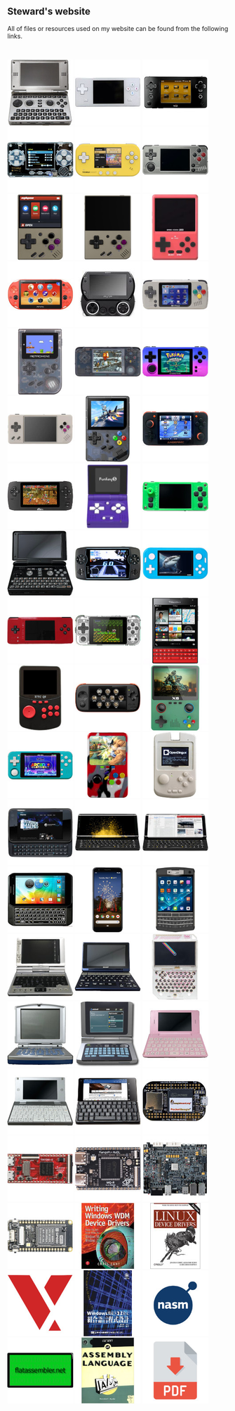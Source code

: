 ## Steward's website
All of files or resources used on my website can be found from the following links.  

&nbsp;

[![](img/photos/pandora.jpg)](https://github.com/steward-fu/website/releases/tag/pandora)
[![](img/photos/a320.jpg)](https://github.com/steward-fu/website/releases/tag/a320)
[![](img/photos/wiz.jpg)](https://github.com/steward-fu/website/releases/tag/wiz)
[![](img/photos/trimui.jpg)](https://github.com/steward-fu/website/releases/tag/trimui)
[![](img/photos/trimui-smart.jpg)](https://github.com/steward-fu/website/releases/tag/trimui-smart)
[![](img/photos/miyoo-a30.jpg)](https://github.com/steward-fu/website/releases/tag/miyoo-a30)
[![](img/photos/miyoo-mini.jpg)](https://github.com/steward-fu/website/releases/tag/miyoo-mini)
[![](img/photos/miyoo-mini-plus.jpg)](https://github.com/steward-fu/website/releases/tag/miyoo-mini-plus)
[![](img/photos/gkd-pixel.jpg)](https://github.com/steward-fu/website/releases/tag/gkd-pixel)
[![](img/photos/psv2000.jpg)](https://github.com/steward-fu/website/releases/tag/psv2000)
[![](img/photos/pspgo.jpg)](https://github.com/steward-fu/website/releases/tag/pspgo)
[![](img/photos/pocketgo.jpg)](https://github.com/steward-fu/website/releases/tag/pocketgo)
[![](img/photos/rs90.jpg)](https://github.com/steward-fu/website/releases/tag/rs90)
[![](img/photos/rs97.jpg)](https://github.com/steward-fu/website/releases/tag/rs97)
[![](img/photos/rg280m.jpg)](https://github.com/steward-fu/website/releases/tag/rg280m)
[![](img/photos/rg28xx.jpg)](https://github.com/steward-fu/website/releases/tag/rg28xx)
[![](img/photos/rg300.jpg)](https://github.com/steward-fu/website/releases/tag/rg99)
[![](img/photos/rg350.jpg)](https://github.com/steward-fu/website/releases/tag/rg350)
[![](img/photos/rzx50.jpg)](https://github.com/steward-fu/website/releases/tag/rzx50)
[![](img/photos/funkeys.jpg)](https://github.com/steward-fu/website/releases/tag/funkey-s)
[![](img/photos/gaviar.jpg)](https://github.com/steward-fu/website/releases/tag/gaviar)
[![](img/photos/pyra.jpg)](https://github.com/steward-fu/website/releases/tag/pyra)
[![](img/photos/x760p.jpg)](https://github.com/steward-fu/website/releases/tag/x760p)
[![](img/photos/x350.jpg)](https://github.com/steward-fu/website/releases/tag/x350)
[![](img/photos/cm3.jpg)](https://github.com/steward-fu/website/releases/tag/retro-cm3)
[![](img/photos/q90.jpg)](https://github.com/steward-fu/website/releases/tag/q90)
[![](img/photos/q30.jpg)](https://github.com/steward-fu/website/releases/tag/q30)
[![](img/photos/q8.jpg)](https://github.com/steward-fu/website/releases/tag/q8)
[![](img/photos/x3.jpg)](https://github.com/steward-fu/website/releases/tag/x3)
[![](img/photos/x6-1.jpg)](https://github.com/steward-fu/website/releases/tag/x6)
[![](img/photos/zpg-pro.jpg)](https://github.com/steward-fu/website/releases/tag/zpg-pro)
[![](img/photos/q2.jpg)](https://github.com/steward-fu/website/releases/tag/q2)
[![](img/photos/pmpv.jpg)](https://github.com/steward-fu/website/releases/tag/pmp-v)
[![](img/photos/n900.jpg)](https://github.com/steward-fu/website/releases/tag/n900)
[![](img/photos/pro1.jpg)](https://github.com/steward-fu/website/releases/tag/pro1)
[![](img/photos/pro1x.jpg)](https://github.com/steward-fu/website/releases/tag/pro1-x)
[![](img/photos/xt897.jpg)](https://github.com/steward-fu/website/releases/tag/xt897)
[![](img/photos/pixel3axl.jpg)](https://github.com/steward-fu/website/releases/tag/pixel-3a-xl)
[![](img/photos/titan.jpg)](https://github.com/steward-fu/website/releases/tag/titan)
[![](img/photos/c700.jpg)](https://github.com/steward-fu/website/releases/tag/zaurus)
[![](img/photos/pw-sh3.jpg)](https://github.com/steward-fu/website/releases/tag/brain)
[![](img/photos/pocketchip.jpg)](https://github.com/steward-fu/website/releases/tag/pocketchip)
[![](img/photos/zipit1.jpg)](https://github.com/steward-fu/website/releases/tag/zipit-z1)
[![](img/photos/zipit2.jpg)](https://github.com/steward-fu/website/releases/tag/zipit-z2)
[![](img/photos/d8.jpg)](https://github.com/steward-fu/website/releases/tag/iriver-d8)
[![](img/photos/d88.jpg)](https://github.com/steward-fu/website/releases/tag/iriver-d88)
[![](img/photos/gemini-pda.jpg)](https://github.com/steward-fu/website/releases/tag/gemini-pda)
[![](img/photos/pb.jpg)](https://github.com/steward-fu/website/releases/tag/pocketbeagle)
[![](img/photos/tiny200.jpg)](https://github.com/steward-fu/website/releases/tag/tiny200)
[![](img/photos/t113-s3.jpg)](https://github.com/steward-fu/website/releases/tag/t113-s3)
[![](img/photos/s32g399.jpg)](https://github.com/steward-fu/website/releases/tag/s32g399)
[![](img/photos/m1s-dock.jpg)](https://github.com/steward-fu/website/releases/tag/m1s-dock)
[![](img/photos/wdm.jpg)](https://github.com/steward-fu/website/releases/tag/wdm)
[![](img/photos/ldd.jpg)](https://github.com/steward-fu/website/releases/tag/ldd)
[![](img/photos/vxworks.jpg)](https://github.com/steward-fu/website/releases/tag/vxworks)
[![](img/photos/masm32.jpg)](https://github.com/steward-fu/website/releases/tag/masm32)
[![](img/photos/nasm.jpg)](https://github.com/steward-fu/website/releases/tag/nasm)
[![](img/photos/fasm.jpg)](https://github.com/steward-fu/website/releases/tag/fasm)
[![](img/photos/hla.jpg)](https://github.com/steward-fu/website/releases/tag/hla)
[![](img/photos/pdf.jpg)](https://github.com/steward-fu/website/releases/tag/datasheet)
